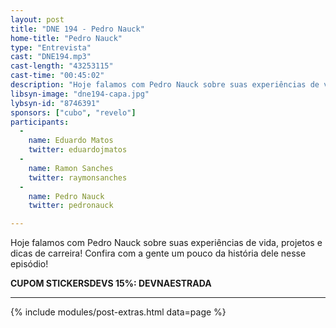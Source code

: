 ```yaml
---
layout: post
title: "DNE 194 - Pedro Nauck"
home-title: "Pedro Nauck"
type: "Entrevista"
cast: "DNE194.mp3"
cast-length: "43253115"
cast-time: "00:45:02"
description: "Hoje falamos com Pedro Nauck sobre suas experiências de vida, projetos e dicas de carreira! Confira com a gente um pouco da história dele nesse episódio!"
libsyn-image: "dne194-capa.jpg"
lybsyn-id: "8746391"
sponsors: ["cubo", "revelo"]
participants:
  -
    name: Eduardo Matos
    twitter: eduardojmatos
  -
    name: Ramon Sanches
    twitter: raymonsanches
  -
    name: Pedro Nauck
    twitter: pedronauck

---
```

Hoje falamos com Pedro Nauck sobre suas experiências de vida, projetos e dicas de carreira! Confira com a gente um pouco da história dele nesse episódio!

<strong>CUPOM STICKERSDEVS 15%: DEVNAESTRADA</strong>

---

{% include modules/post-extras.html data=page %}
